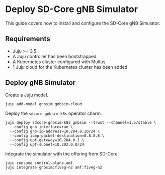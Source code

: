 # Deploy SD-Core gNB Simulator

This guide covers how to install and configure the SD-Core gNB Simulator.

## Requirements

- Juju >= 3.5
- A Juju controller has been bootstrapped
- A Kubernetes cluster configured with Multus
- 1 Juju cloud for the Kubernetes cluster has been added

## Deploy gNB Simulator

Create a Juju model.

```console
juju add-model gnbsim gnbsim-cloud
```

Deploy the `sdcore-gnbsim-k8s` operator charm.

```console
juju deploy sdcore-gnbsim-k8s gnbsim --trust --channel=1.5/stable \
  --config gnb-interface=ran \
  --config gnb-ip-address=10.204.0.10/24 \
  --config icmp-packet-destination=8.8.8.8 \
  --config upf-gateway=10.204.0.1 \
  --config upf-subnet=10.202.0.0/24
```

Integrate the simulator with the offering from SD-Core.

```console
juju consume control-plane.amf
juju integrate gnbsim:fiveg-n2 amf:fiveg-n2
```
